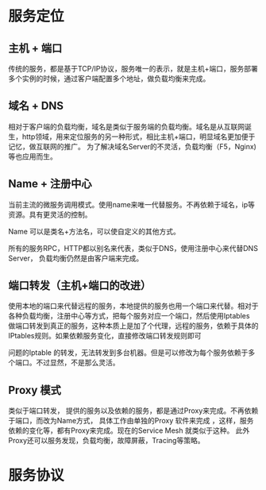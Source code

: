 # 服务定位
## 主机 + 端口
传统的服务，都是基于TCP/IP协议，服务唯一的表示，就是主机+端口，服务部署多个实例的时候，通过客户端配置多个地址，做负载均衡来完成。
## 域名 + DNS
 相对于客户端的负载均衡，域名是类似于服务端的负载均衡。域名是从互联网诞生，http领域，用来定位服务的另一种形式，相比主机+端口，明显域名更加便于记忆，做互联网的推广。 为了解决域名Server的不灵活，负载均衡（F5，Nginx)等也应用而生。
## Name + 注册中心
  当前主流的微服务调用模式。使用name来唯一代替服务。不再依赖于域名，ip等资源。具有更灵活的控制。
  
  Name 可以是类名+方法名，可以使自定义的其他方式。
  
  所有的服务RPC，HTTP都以别名来代表，类似于DNS，使用注册中心来代替DNS Server， 负载均衡仍然是由客户端来完成。
## 端口转发（主机+端口的改进）
  使用本地的端口来代替远程的服务，本地提供的服务也用一个端口来代替。相对于各种负载均衡，注册中心等方式，把每个服务对应一个端口，然后使用Iptables 做端口转发到真正的服务，这种本质上是加了个代理，远程的服务，依赖于具体的IPtables规则。如果依赖服务变化，直接修改端口转发规则即可
  
  问题的Iptable 的转发，无法转发到多台机器。但是可以修改为每个服务依赖于多个端口。不过显然，不是那么灵活。
## Proxy 模式
类似于端口转发， 提供的服务以及依赖的服务，都是通过Proxy来完成。不再依赖于端口，而改为Name方式， 具体工作由单独的Proxy 软件来完成 ，这样，服务依赖的变化等，都有Proxy来完成。现在的Service Mesh 就类似于这种。 此外Proxy还可以服务发现，负载均衡，故障屏蔽，Tracing等策略。

# 服务协议
